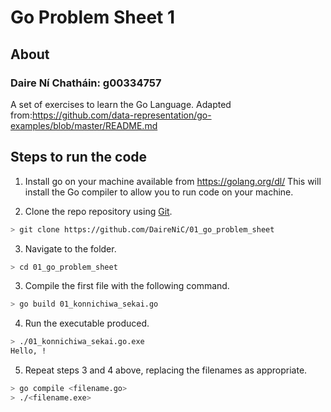 # Go Problem Sheet 1

## About
### Daire Ní Chatháin: g00334757
A set of exercises to learn the Go Language.
Adapted from:https://github.com/data-representation/go-examples/blob/master/README.md
 
## Steps to run the code

1. Install go on your machine available from https://golang.org/dl/
This will install the Go compiler to allow you to run code on your machine.

2. Clone the repo repository using [Git](https://git-scm.com/).

```bash
> git clone https://github.com/DaireNiC/01_go_problem_sheet
```
3. Navigate to the folder.
```bash
> cd 01_go_problem_sheet
```
3. Compile the first file with the following command.
```bash
> go build 01_konnichiwa_sekai.go
```
4. Run the executable produced.
```bash
> ./01_konnichiwa_sekai.go.exe
Hello, !
```
5. Repeat steps 3 and 4 above, replacing the filenames as appropriate.
```bash
> go compile <filename.go>
> ./<filename.exe>
```
